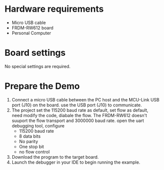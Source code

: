 Hardware requirements
=====================
- Micro USB cable
- FRDM-RW612 board
- Personal Computer

Board settings
============
No special settings are required.

Prepare the Demo
===============
1.  Connect a micro USB cable between the PC host and the MCU-Link USB port (J10) on the board.
    use the USB port (J10) to communicate.
2.  The project set the 115200 baud rate as default, set flow as default, need modify the code, diabale the flow.
    The FRDM-RW612 doesn't suuport the flow transport and 3000000 baud rate.
    open the uart debugging tool, configure
    - 115200 baud rate
    - 8 data bits
    - No parity
    - One stop bit
    - no flow control
3.  Download the program to the target board.
4.  Launch the debugger in your IDE to begin running the example.

